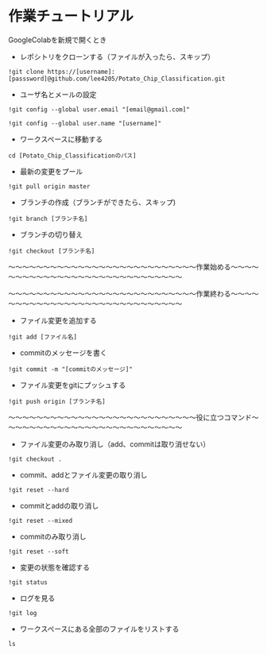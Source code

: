 # 作業チュートリアル

GoogleColabを新規で開くとき

* レポシトリをクローンする（ファイルが入ったら、スキップ）

```!git clone https://[username]:[passsword]@github.com/lee4205/Potato_Chip_Classification.git```

* ユーザ名とメールの設定

```!git config --global user.email "[email@gmail.com]"```

```!git config --global user.name "[username]"```

* ワークスペースに移動する

```cd [Potato_Chip_Classificationのパス]```

* 最新の変更をプール

```!git pull origin master```

* ブランチの作成（ブランチができたら、スキップ)

```!git branch [ブランチ名]```

* ブランチの切り替え

```!git checkout [ブランチ名]```

～～～～～～～～～～～～～～～～～～～～～～～～～～～作業始める～～～～～～～～～～～～～～～～～～～～～～～～～～～～～

～～～～～～～～～～～～～～～～～～～～～～～～～～～作業終わる～～～～～～～～～～～～～～～～～～～～～～～～～～～～～

* ファイル変更を追加する

```!git add [ファイル名]```

* commitのメッセージを書く

```!git commit -m "[commitのメッセージ]"```

* ファイル変更をgitにプッシュする

```!git push origin [ブランチ名]```

～～～～～～～～～～～～～～～～～～～～～～～～～～～役に立つコマンド～～～～～～～～～～～～～～～～～～～～～～～～～～

* ファイル変更のみ取り消し（add、commitは取り消せない）

```!git checkout .```

* commit、addとファイル変更の取り消し

```!git reset --hard```

* commitとaddの取り消し

```!git reset --mixed```

* commitのみ取り消し

```!git reset --soft```

* 変更の状態を確認する

```!git status```

* ログを見る

```!git log```

* ワークスペースにある全部のファイルをリストする

```ls```
